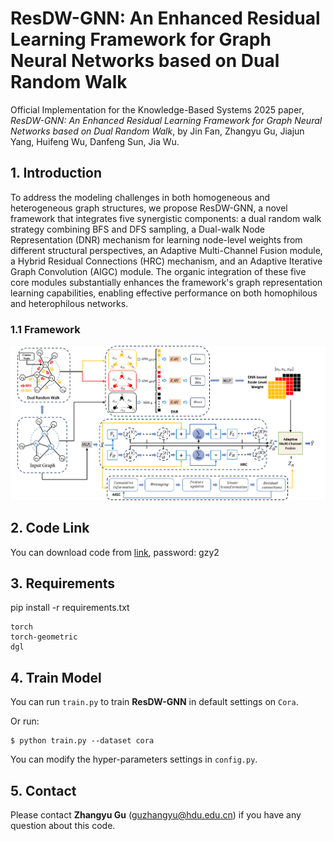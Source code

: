 # ResDW-GNN:  An Enhanced Residual Learning Framework for Graph Neural Networks based on Dual Random Walk
Official Implementation for the Knowledge-Based Systems 2025 paper, *ResDW-GNN: An Enhanced Residual Learning Framework for Graph Neural Networks based on Dual Random Walk*, by Jin Fan, Zhangyu Gu, Jiajun Yang, Huifeng Wu, Danfeng Sun, Jia Wu.

## 1. Introduction

To address the modeling challenges in both homogeneous and heterogeneous graph structures, we propose ResDW-GNN, a novel framework that integrates five synergistic components: a dual random walk strategy combining BFS and DFS sampling, a Dual-walk Node Representation (DNR) mechanism for learning node-level weights from different structural perspectives, an Adaptive Multi-Channel Fusion module, a Hybrid Residual Connections (HRC) mechanism, and an Adaptive Iterative Graph Convolution (AIGC) module.
The organic integration of these five core modules substantially enhances the framework's graph representation learning capabilities, enabling effective performance on both homophilous and heterophilous networks.
### 1.1 Framework

![ResDW-GNN](framework.png)

## 2. Code Link
You can download code from 
[link](https://pan.baidu.com/s/1Lp31eiGNpt8NBGof63-5TA?pwd=gzy2), 
password: gzy2 


## 3. Requirements

pip install -r requirements.txt
```
torch
torch-geometric
dgl
```

## 4. Train Model
You can run ```train.py``` to train **ResDW-GNN** in default settings on ```Cora```. 

Or run:

```
$ python train.py --dataset cora
```

You can modify the hyper-parameters settings in ```config.py```.

## 5. Contact

Please contact **Zhangyu Gu** (guzhangyu@hdu.edu.cn) if you have any question about this code.
